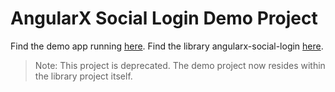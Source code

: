 # AngularX Social Login Demo Project

Find the demo app running [here](https://abacritt.github.io/angularx-social-login/). Find the library angularx-social-login [here](https://github.com/abacritt/angularx-social-login).

> Note: This project is deprecated. The demo project now resides within the library project itself.
